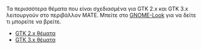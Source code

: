 <!--
.. link:
.. description:
.. tags: Themes
.. date: 2014-02-24 17:32:07
.. title: Themes
.. slug: themes
-->

Τα περισσότερα θέματα που είναι σχεδιασμένα για GTK 2.x και GTK 3.x λειτουργούν στο περιβάλλον MATE. 
Μπείτε στο [GNOME-Look](http://gnome-look.org) για να δείτε τι μπορείτε να βρείτε.

  * [GTK 2.x θέματα](http://gnome-look.org/index.php?xcontentmode=100)
  * [GTK 3.x θέματα](http://gnome-look.org/index.php?xcontentmode=167)


